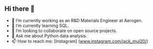 ## Hi there 👋

- 🔭 I’m currently working as an R&D Materials Engineer at Aerogen.
- 🌱 I’m currently learning SQL.
- 👯 I’m looking to collaborate on open source projects.
- 💬 Ask me about Python data analysis.
- 📫 How to reach me: [Instagram] (www.instagram.com/jack_mul20/)
